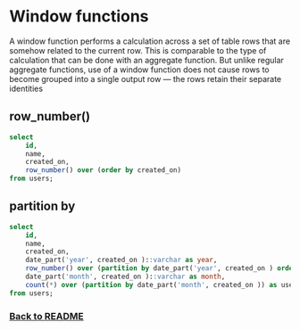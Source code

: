 # Window functions

A window function performs a calculation across a set of table rows that are somehow related to the current row. This is comparable to the type of calculation that can be done with an aggregate function. But unlike regular aggregate functions, use of a window function does not cause rows to become grouped into a single output row — the rows retain their separate identities  

## row_number()

```sql
select 
	id, 
	name, 
	created_on, 
	row_number() over (order by created_on) 
from users;
```

## partition by
```sql
select 
	id, 
	name, 
	created_on,
	date_part('year', created_on )::varchar as year,
	row_number() over (partition by date_part('year', created_on ) order by created_on) as row_number_partitioned_by_year,
	date_part('month', created_on )::varchar as month,
	count(*) over (partition by date_part('month', created_on )) as user_count_by_month
from users;
```

### [Back to README](../README.md)